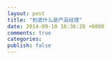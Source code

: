 ```yaml
---
layout: post
title: "到底什么是产品经理"
date: 2014-09-10 16:36:28 +0800
comments: true
categories:
publish: false
---
```


